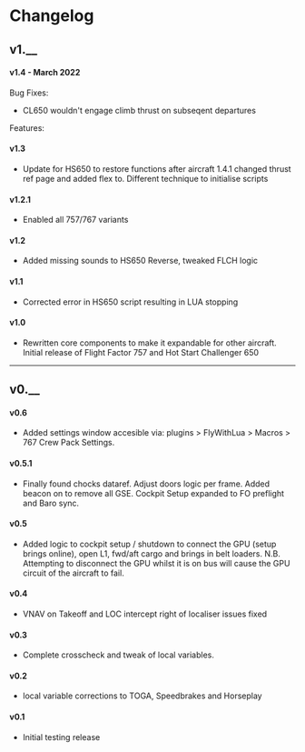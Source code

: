# Changelog

## v1.__

#### v1.4 - March 2022
Bug Fixes:
- CL650 wouldn't engage climb thrust on subseqent departures

Features:

#### v1.3
- Update for HS650 to restore functions after aircraft 1.4.1 changed thrust ref page and added flex to. Different technique to initialise scripts

#### v1.2.1
- Enabled all 757/767 variants

#### v1.2
- Added missing sounds to HS650 Reverse, tweaked FLCH logic

#### v1.1
- Corrected error in HS650 script resulting in LUA stopping

#### v1.0
- Rewritten core components to make it expandable for other aircraft. Initial release of Flight Factor 757 and Hot Start Challenger 650

***
## v0.__

#### v0.6
- Added settings window accesible via: plugins > FlyWithLua > Macros > 767 Crew Pack Settings.

#### v0.5.1
- Finally found chocks dataref. Adjust doors logic per frame. Added beacon on to remove all GSE. Cockpit Setup expanded to FO preflight and Baro sync.

#### v0.5
- Added logic to cockpit setup / shutdown to connect the GPU (setup brings online), open L1, fwd/aft cargo and brings in belt loaders. N.B. Attempting to disconnect the GPU whilst it is on bus will cause the GPU circuit of the aircraft to fail.

#### v0.4
- VNAV on Takeoff and LOC intercept right of localiser issues fixed

#### v0.3
- Complete crosscheck and tweak of local variables.

#### v0.2
- local variable corrections to TOGA, Speedbrakes and Horseplay

#### v0.1
- Initial testing release
